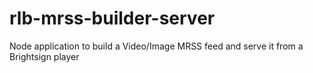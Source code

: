 # rlb-mrss-builder-server
Node application to build a Video/Image MRSS feed and serve it from a Brightsign player
